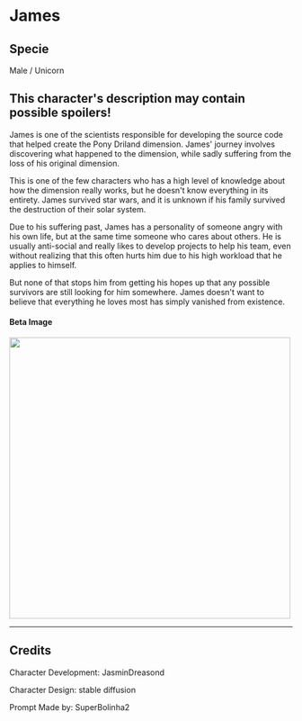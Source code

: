 # James

## Specie

Male / Unicorn

## This character's description may contain possible spoilers!

James is one of the scientists responsible for developing the source code that helped create the Pony Driland dimension. James' journey involves discovering what happened to the dimension, while sadly suffering from the loss of his original dimension.

This is one of the few characters who has a high level of knowledge about how the dimension really works, but he doesn't know everything in its entirety. James survived star wars, and it is unknown if his family survived the destruction of their solar system.

Due to his suffering past, James has a personality of someone angry with his own life, but at the same time someone who cares about others. He is usually anti-social and really likes to develop projects to help his team, even without realizing that this often hurts him due to his high workload that he applies to himself.

But none of that stops him from getting his hopes up that any possible survivors are still looking for him somewhere. James doesn't want to believe that everything he loves most has simply vanished from existence.

#### Beta Image
<img src="https://ipfs.io/ipfs/QmUiHfESJs5JfqFBrivovYEptGR8s3c8HzToM6qCUGAqsM" height="500">

<hr/>

## Credits

Character Development: JasminDreasond

Character Design: stable diffusion

Prompt Made by: SuperBolinha2